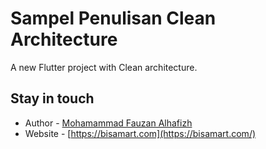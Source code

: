 # Sampel Penulisan Clean Architecture

A new Flutter project with Clean architecture.

## Stay in touch

- Author - [Mohamammad Fauzan Alhafizh](https://zenstoryy.com)
- Website - [https://bisamart.com](https://bisamart.com/)

